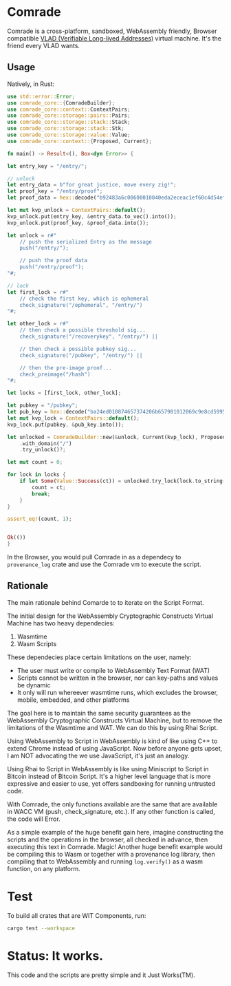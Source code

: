 # Comrade

Comrade is a cross-platform, sandboxed, WebAssembly friendly, Browser compatible [VLAD (Verifiable Long-lived Addresses)](https://github.com/cryptidtech/provenance-specifications/blob/main/specifications/wacc.md) virtual machine. It's the friend every VLAD wants.

## Usage

Natively, in Rust:

```rust
use std::error::Error;
use comrade_core::{ComradeBuilder};
use comrade_core::context::ContextPairs;
use comrade_core::storage::pairs::Pairs;
use comrade_core::storage::stack::Stack;
use comrade_core::storage::stack::Stk;
use comrade_core::storage::value::Value; 
use comrade_core::context::{Proposed, Current};

fn main() -> Result<(), Box<dyn Error>> {

let entry_key = "/entry/";

// unlock
let entry_data = b"for great justice, move every zig!";
let proof_key = "/entry/proof";
let proof_data = hex::decode("b92483a6c00600010040eda2eceac1ef60c4d54efc7b50d86b198ba12358749e5069dbe0a5ca6c3e7e78912a21c67a18a4a594f904e7df16f798d929d7a8cee57baca89b4ed0dfd1c801").unwrap();

let mut kvp_unlock = ContextPairs::default();
kvp_unlock.put(entry_key, &entry_data.to_vec().into());
kvp_unlock.put(proof_key, &proof_data.into());

let unlock = r#"
    // push the serialized Entry as the message
    push("/entry/"); 

    // push the proof data
    push("/entry/proof");
"#;

// lock
let first_lock = r#"
    // check the first key, which is ephemeral
    check_signature("/ephemeral", "/entry/")
"#;

let other_lock = r#"
    // then check a possible threshold sig...
    check_signature("/recoverykey", "/entry/") ||

    // then check a possible pubkey sig...
    check_signature("/pubkey", "/entry/") ||

    // then the pre-image proof...
    check_preimage("/hash")
"#;

let locks = [first_lock, other_lock];

let pubkey = "/pubkey";
let pub_key = hex::decode("ba24ed010874657374206b657901012069c9e8cd599542b5ff7e4cdc4265847feb9785330557edd6a9edae741ed4c3b2").unwrap();
let mut kvp_lock = ContextPairs::default();
kvp_lock.put(pubkey, &pub_key.into());

let unlocked = ComradeBuilder::new(&unlock, Current(kvp_lock), Proposed(kvp_unlock))
    .with_domain("/")
    .try_unlock()?;

let mut count = 0;

for lock in locks {
    if let Some(Value::Success(ct)) = unlocked.try_lock(lock.to_string())? {
        count = ct;
        break;
    }
}

assert_eq!(count, 1);


Ok(())
}
```

In the Browser, you would pull Comrade in as a dependecy to `provenance_log` crate and use the Comrade vm to execute the script.

## Rationale

The main rationale behind Comarde to to iterate on the Script Format.

The initial design for the WebAssembly Cryptographic Constructs Virtual Machine has two heavy dependecies:
1. Wasmtime
2. Wasm Scripts

These dependecies place certain limitations on the user, namely:
- The user must write or compile to WebAssembly Text Format (WAT)
- Scripts cannot be written in the browser, nor can key-paths and values be dynamic
- It only will run whereever wasmtime runs, which excludes the browser, mobile, embedded, and other platforms

The goal here is to maintain the same security guarantees as the WebAssembly Cryptographic Constructs Virtual Machine, but to remove the limitations of the Wasmtime and WAT. We can do this by using Rhai Script.

Using WebAssembly to Script in WebAssembly is kind of like using C++ to extend Chrome instead of using JavaScript. Now before anyone gets upset, I am NOT advocating the we use JavaScript, it's just an analogy.

Using Rhai to Script in WebAssembly is like using Miniscript to Script in Bitcoin instead of Bitcoin Script. It's a higher level language that is more expressive and easier to use, yet offers sandboxing for running untrusted code.

With Comrade, the only functions available are the same that are available in WACC VM (push, check_signature, etc.). If any other function is called, the code will Error.

As a simple example of the huge benefit gain here, imagine constructing the scripts and the operations in the browser, all checked in advance, then executing this text in Comrade. Magic! Another huge benefit example would be compiling this to Wasm or together with a provenance log library, then compiling that to WebAssembly and running `log.verify()` as a wasm function, on any platform.

# Test

To build all crates that are WIT Components, run:

```sh
cargo test --workspace
```

# Status: It works.

This code and the scripts are pretty simple and it Just Works(TM).
